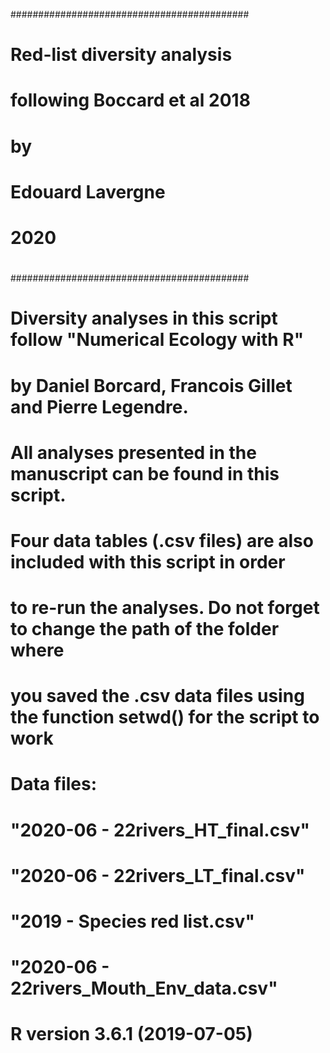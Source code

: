 ###########################################
#                                         #
#       Red-list diversity analysis       #
#     following Boccard et al 2018        #
#                                         #
#                  by                     #
#           Edouard Lavergne              #
#                 2020                    #
#                                         #
###########################################
#
#
# Diversity analyses in this script follow "Numerical Ecology with R"
# by Daniel Borcard, Francois Gillet and Pierre Legendre.
#
# All analyses presented in the manuscript can be found in this script.
# Four data tables (.csv files) are also included with this script in order
# to re-run the analyses. Do not forget to change the path of the folder where
# you saved the .csv data files using the function setwd() for the script to work
#
# Data files:
# "2020-06 - 22rivers_HT_final.csv"
# "2020-06 - 22rivers_LT_final.csv"
# "2019 - Species red list.csv"
# "2020-06 - 22rivers_Mouth_Env_data.csv"
#
# R version 3.6.1 (2019-07-05)
